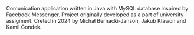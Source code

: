 Comunication application written in Java with MySQL database inspired by Facebook Messenger. Project originally developed as a part of university assigment. 
Creted in 2024 by Michał Bernacki-Janson, Jakub Klawon and Kamil Gondek.
